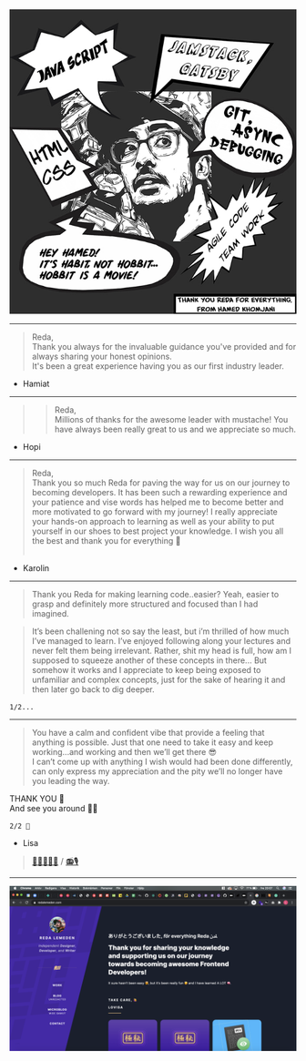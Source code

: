 <img src="./images/comic-by-hamed.jpg">

---


><span class="highlight">Reda</span>,    
Thank you always for the invaluable guidance you've provided and for always sharing your honest opinions.    
It's been a great experience having you as our first industry leader.

- Hamiat

---

>> <span class="highlight">Reda</span>,    
>> Millions of thanks for the awesome leader with mustache! You have always been really great to us and we appreciate so much.

- Hopi

---

><span class="highlight">Reda</span>,    
Thank you so much Reda for paving the way for us on our journey to becoming developers. It has been such a rewarding experience and your patience and vise words has helped me to become better and more motivated to go forward with my journey! I really appreciate your hands-on approach to learning as well as your ability to put yourself in our shoes to best project your knowledge. I wish you all the best and thank you for everything 👏
<br><br>

- Karolin

---

>Thank you <span class="highlight">Reda</span> for making learning code..easier? Yeah, easier to grasp and definitely more structured and focused than I had imagined.

>It’s been challening not so say the least, but i’m thrilled of how much I’ve managed to learn. I’ve enjoyed following along your lectures and never felt them being irrelevant. Rather, shit my head is full, how am I supposed to squeeze another of these concepts in there... But somehow it works and I appreciate to keep being exposed to unfamiliar and complex concepts, just for the sake of hearing it and then later go back to dig deeper. 

    1/2...

---

> You have a calm and confident vibe that provide a feeling that anything is possible. Just that one need to take it easy and keep working...and working and then we’ll get there 😎   
I can’t come up with anything I wish would had been done differently, can only express my appreciation and the pity we’ll no longer have you leading the way.

THANK YOU 💜<br>
And see you around ✌🏽

    2/2 🤠

- Lisa

>[🎵🎸🎹🎻🎷](https://open.spotify.com/playlist/2Pn1DS81JBDlBbhJ948STu?si=ZHpkfWrNSDKwVt9MUCJiag) / [📻🎙](https://poolside.fm/lockdown)


---

![Check in full screen](./images/lovisa.png)


